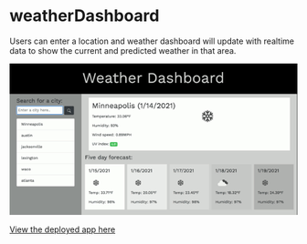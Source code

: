 # weatherDashboard
Users can enter a location and weather dashboard will update with realtime data to show the current and predicted weather in that area.

![Demo](./Assets/demo.gif)

[View the deployed app here](https://lnewmanheggie.github.io/weatherDashboard/)

